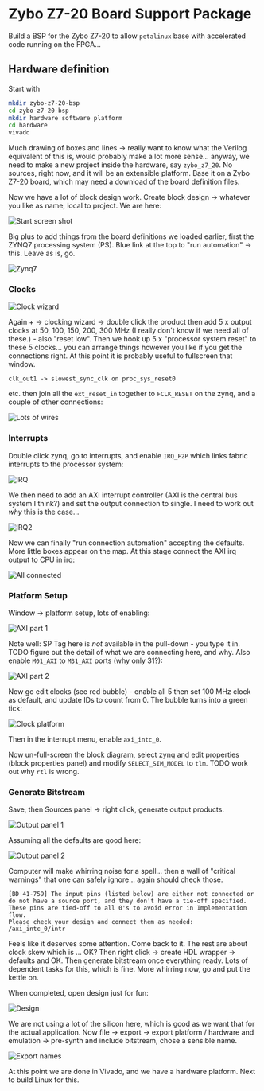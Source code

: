 # Zybo Z7-20 Board Support Package

Build a BSP for the Zybo Z7-20 to allow `petalinux` base with accelerated code running on the FPGA...

## Hardware definition

Start with

```bash
mkdir zybo-z7-20-bsp
cd zybo-z7-20-bsp
mkdir hardware software platform
cd hardware
vivado
```

Much drawing of boxes and lines -> really want to know what the Verilog equivalent of this is, would probably make a lot more sense... anyway, we need to make a new project inside the hardware, say `zybo_z7_20`. No sources, right now, and it will be an extensible platform. Base it on a Zybo Z7-20 board, which may need a download of the board definition files.

Now we have a lot of block design work. Create block design -> whatever you like as name, local to project. We are here:

![Start screen shot](./14-images/start-block-design.png)

Big plus to add things from the board definitions we loaded earlier, first the ZYNQ7 processing system (PS). Blue link at the top to "run automation" -> this. Leave as is, go.

![Zynq7](./14-images/zynq.png)

### Clocks

![Clock wizard](./14-images/clocks.png)

Again + -> clocking wizard -> double click the product then add 5 x output clocks at 50, 100, 150, 200, 300 MHz (I really don't know if we need all of these.) - also "reset low". Then we hook up 5 x "processor system reset" to these 5 clocks... you can arrange things however you like if you get the connections right. At this point it is probably useful to fullscreen that window.

```
clk_out1 -> slowest_sync_clk on proc_sys_reset0
```

etc. then join all the `ext_reset_in` together to `FCLK_RESET` on the zynq, and a couple of other connections:

![Lots of wires](./14-images/wired.png)

### Interrupts

Double click zynq, go to interrupts, and enable `IRQ_F2P` which links fabric interrupts to the processor system:

![IRQ](./14-images/irq.png)

We then need to add an AXI interrupt controller (AXI is the central bus system I think?) and set the output connection to single. I need to work out _why_ this is the case...

![IRQ2](./14-images/irq2.png)

Now we can finally "run connection automation" accepting the defaults. More little boxes appear on the map. At this stage connect the AXI irq output to CPU in irq:

![All connected](./14-images/connected.png)

### Platform Setup

Window -> platform setup, lots of enabling:

![AXI part 1](./14-images/axi1.png)

Note well: SP Tag here is _not_ available in the pull-down - you type it in. TODO figure out the detail of what we are connecting here, and why. Also enable `M01_AXI` to `M31_AXI` ports (why only 31?):

![AXI part 2](./14-images/axi2.png)

Now go edit clocks (see red bubble) - enable all 5 then set 100 MHz clock as default, and update IDs to count from 0. The bubble turns into a green tick:

![Clock platform](./14-images/clock_setup.png)

Then in the interrupt menu, enable `axi_intc_0`.

Now un-full-screen the block diagram, select zynq and edit properties (block properties panel) and modify `SELECT_SIM_MODEL` to `tlm`. TODO work out why `rtl` is wrong.

### Generate Bitstream

Save, then Sources panel -> right click, generate output products.

![Output panel 1](./14-images/bitstream1.png)

Assuming all the defaults are good here:

![Output panel 2](./14-images/bitstream2.png)

Computer will make whirring noise for a spell... then a wall of "critical warnings" that one can safely ignore... again should check those.

```
[BD 41-759] The input pins (listed below) are either not connected or do not have a source port, and they don't have a tie-off specified. These pins are tied-off to all 0's to avoid error in Implementation flow.
Please check your design and connect them as needed: 
/axi_intc_0/intr
```

Feels like it deserves some attention. Come back to it. The rest are about clock skew which is ... OK? Then right click -> create HDL wrapper -> defaults and OK. Then generate bitstream once everything ready. Lots of dependent tasks for this, which is fine. More whirring now, go and put the kettle on.

When completed, open design just for fun:

![Design](./14-images/design.png)

We are not using a lot of the silicon here, which is good as we want that for the actual application. Now file -> export -> export platform / hardware and emulation -> pre-synth and include bitstream, chose a sensible name. 

![Export names](./14-images/export_names.png)

At this point we are done in Vivado, and we have a hardware platform. Next to build Linux for this.

